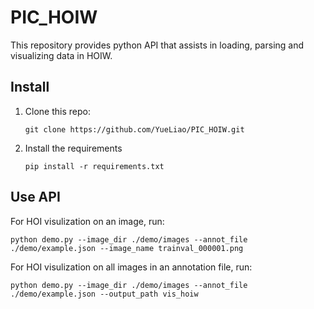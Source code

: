 # PIC_HOIW
This repository provides python API that assists in loading, parsing and visualizing data in HOIW.
## Install
1. Clone this repo:

    ~~~
    git clone https://github.com/YueLiao/PIC_HOIW.git
    ~~~


2. Install the requirements

    ~~~
    pip install -r requirements.txt
    ~~~

## Use API
For HOI visulization on an image, run:

~~~
python demo.py --image_dir ./demo/images --annot_file ./demo/example.json --image_name trainval_000001.png
~~~
For HOI visulization on all images in an annotation file, run:

~~~
python demo.py --image_dir ./demo/images --annot_file ./demo/example.json --output_path vis_hoiw
~~~


